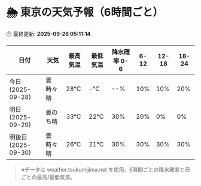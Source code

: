 # 🌦️ 東京の天気予報（6時間ごと）

🕒 最終更新: **2025-09-28 05:11:14**

| 日付 | 天気 | 最高気温 | 最低気温 | 降水確率 0-6 | 6-12 | 12-18 | 18-24 |
|------|------|----------|----------|------------|------|------|------|
| 今日 (2025-09-28) | 曇時々晴 | 28℃ | -℃ | --% | 10% | 10% | 20% |
| 明日 (2025-09-29) | 曇のち晴 | 33℃ | 22℃ | 30% | 20% | 0% | 0% |
| 明後日 (2025-09-30) | 曇時々晴 | 26℃ | 21℃ | 30% | 30% | 30% | 30% |

> ※データは weather.tsukumijima.net を使用。6時間ごとの降水確率と日ごとの最高/最低気温。